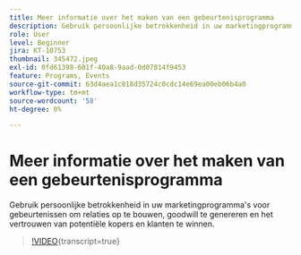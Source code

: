 ```yaml
---
title: Meer informatie over het maken van een gebeurtenisprogramma
description: Gebruik persoonlijke betrokkenheid in uw marketingprogramma's voor gebeurtenissen om relaties op te bouwen, goodwill te genereren en het vertrouwen van potentiële kopers en klanten te winnen.
role: User
level: Beginner
jira: KT-10753
thumbnail: 345472.jpeg
exl-id: 0fd61398-601f-40a8-9aad-0d07814f9453
feature: Programs, Events
source-git-commit: 63d4aea1c818d35724c0cdc14e69ea00eb06b4a0
workflow-type: tm+mt
source-wordcount: '58'
ht-degree: 0%

---
```


# Meer informatie over het maken van een gebeurtenisprogramma

Gebruik persoonlijke betrokkenheid in uw marketingprogramma&#39;s voor gebeurtenissen om relaties op te bouwen, goodwill te genereren en het vertrouwen van potentiële kopers en klanten te winnen.

>[!VIDEO](https://video.tv.adobe.com/v/345472/?quality=12&learn=on){transcript=true}
